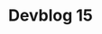 ---
slug: 15
title: Devblog 15
description: The chime of your doorbell announces the arrival of our latest, delicious Scrap Mechanic devblog, ho...
image: images/devblog/15/title.png
toc_max_heading_level: 4
---